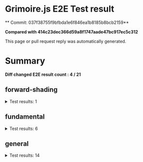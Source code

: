 # Grimoire.js E2E Test result

** Commit: 037f38755f9bfbda1e6f846ea1b8185b8bcb2159**

**Compared with 414c23dec366d59a8f1747aade47bc917ec5c312**

This page or pull request reply was automatically generated.

# Summary

**Diff changed E2E result count : 4 / 21**



## forward-shading

<details>
    <summary>Test results: 1</summary>

<details>
    <summary>0:forward-shading/pbr-rougness-metallic[PASSED] -- (load: 3108 / waitFor: )</summary>





<img src="https://155-108731811-gh.circle-artifacts.com/0/tmp/circle-artifacts.pGMtW9g/diff/forward-shadingpbr-rougness-metallic.png"/>




<a href="http://jsrun.it/kyasbal/gCfn3#fundamental&#x3D;staging-037f38755f9bfbda1e6f846ea1b8185b8bcb2159">OPEN</a>



<details>
    <summary>Logs</summary>

```
log:%cGrimoire.js v0.21.1
plugins:

  1 : grimoirejs-math@1.15.1
  2 : grimoirejs-fundamental@0.30.0beta5
  3 : grimoirejs-forward-shading@1.10.1

To suppress this message,please inject a line &quot;gr.debug &#x3D; false;&quot; on the initializing timing. color:#44F;font-weight:bold;
```

</details>

<details>
    <summary>Meta</summary>


|Key|Value|
|:-:|:-:|
|config|[object Object]|
|loadTime|3108|
|logs|[object Object]|
|diffTestResult|true|
|url|http://jsrun.it/kyasbal/gCfn3#fundamental&#x3D;staging-037f38755f9bfbda1e6f846ea1b8185b8bcb2159|


</details>

<details>
    <summary>Config</summary>


|Key|Value|
|:-:|:-:|
|url|http://jsrun.it/kyasbal/gCfn3|
|timeout|100000|
|waitFor||
|width|640|
|height|480|
|threshold|3%|
|shift|2|
|group|forward-shading|
|name|pbr-rougness-metallic|


</details>


</details>


---

 

</details>


## fundamental

<details>
    <summary>Test results: 6</summary>

### 0:fundamental/texture-direction\[NOT TESTED BEFORE\]

* load: 4212
* waitFor: 




<img src="https://155-108731811-gh.circle-artifacts.com/1/tmp/circle-artifacts.BcJjU5w/current/fundamentaltexture-direction.png"/>




<a href="https://codepen.io/kyasbal-1994/debug/gXMBJV#fundamental&#x3D;staging-037f38755f9bfbda1e6f846ea1b8185b8bcb2159">OPEN</a>



<details>
    <summary>Logs</summary>

```
log:%cGrimoire.js v0.21.1
plugins:

  1 : grimoirejs-math@1.15.1
  2 : grimoirejs-fundamental@0.30.0beta5

To suppress this message,please inject a line &quot;gr.debug &#x3D; false;&quot; on the initializing timing. color:#44F;font-weight:bold;
```

</details>

<details>
    <summary>Meta</summary>


|Key|Value|
|:-:|:-:|
|config|[object Object]|
|loadTime|4212|
|logs|[object Object]|
|diffTestResult|true|
|url|https://codepen.io/kyasbal-1994/debug/gXMBJV#fundamental&#x3D;staging-037f38755f9bfbda1e6f846ea1b8185b8bcb2159|


</details>

<details>
    <summary>Config</summary>


|Key|Value|
|:-:|:-:|
|url|https://codepen.io/kyasbal-1994/debug/gXMBJV|
|timeout|100000|
|waitFor||
|width|640|
|height|480|
|threshold|3%|
|shift|2|
|group|fundamental|
|name|texture-direction|


</details>


---


<details>
    <summary>1:fundamental/uv[PASSED] -- (load: 3769 / waitFor: )</summary>





<img src="https://155-108731811-gh.circle-artifacts.com/2/tmp/circle-artifacts.PdE30zo/diff/fundamentaluv.png"/>




<a href="https://codepen.io/kyasbal-1994/debug/vWXLLK#fundamental&#x3D;staging-037f38755f9bfbda1e6f846ea1b8185b8bcb2159">OPEN</a>



<details>
    <summary>Logs</summary>

```
log:%cGrimoire.js v0.21.1
plugins:

  1 : grimoirejs-math@1.15.1
  2 : grimoirejs-fundamental@0.30.0beta5

To suppress this message,please inject a line &quot;gr.debug &#x3D; false;&quot; on the initializing timing. color:#44F;font-weight:bold;
```

</details>

<details>
    <summary>Meta</summary>


|Key|Value|
|:-:|:-:|
|config|[object Object]|
|loadTime|3769|
|logs|[object Object]|
|diffTestResult|true|
|url|https://codepen.io/kyasbal-1994/debug/vWXLLK#fundamental&#x3D;staging-037f38755f9bfbda1e6f846ea1b8185b8bcb2159|


</details>

<details>
    <summary>Config</summary>


|Key|Value|
|:-:|:-:|
|url|https://codepen.io/kyasbal-1994/debug/vWXLLK|
|timeout|100000|
|waitFor||
|width|640|
|height|480|
|threshold|3%|
|shift|2|
|group|fundamental|
|name|uv|


</details>


</details>


---


<details>
    <summary>2:fundamental/normal[PASSED] -- (load: 3669 / waitFor: )</summary>





<img src="https://155-108731811-gh.circle-artifacts.com/3/tmp/circle-artifacts.yqEfpwT/diff/fundamentalnormal.png"/>




<a href="https://codepen.io/kyasbal-1994/debug/RjGroo#fundamental&#x3D;staging-037f38755f9bfbda1e6f846ea1b8185b8bcb2159">OPEN</a>



<details>
    <summary>Logs</summary>

```
log:%cGrimoire.js v0.21.1
plugins:

  1 : grimoirejs-math@1.15.1
  2 : grimoirejs-fundamental@0.30.0beta5

To suppress this message,please inject a line &quot;gr.debug &#x3D; false;&quot; on the initializing timing. color:#44F;font-weight:bold;
```

</details>

<details>
    <summary>Meta</summary>


|Key|Value|
|:-:|:-:|
|config|[object Object]|
|loadTime|3669|
|logs|[object Object]|
|diffTestResult|true|
|url|https://codepen.io/kyasbal-1994/debug/RjGroo#fundamental&#x3D;staging-037f38755f9bfbda1e6f846ea1b8185b8bcb2159|


</details>

<details>
    <summary>Config</summary>


|Key|Value|
|:-:|:-:|
|url|https://codepen.io/kyasbal-1994/debug/RjGroo|
|timeout|100000|
|waitFor||
|width|640|
|height|480|
|threshold|3%|
|shift|2|
|group|fundamental|
|name|normal|


</details>


</details>


---


<details>
    <summary>3:fundamental/canvasFollowRelative[PASSED] -- (load: 2312 / waitFor: )</summary>





<img src="https://155-108731811-gh.circle-artifacts.com/0/tmp/circle-artifacts.pGMtW9g/diff/fundamentalcanvasFollowRelative.png"/>




<a href="https://codepen.io/kyasbal-1994/debug/bf323f6b9725ceb75f0865d6dddd68b9#fundamental&#x3D;staging-037f38755f9bfbda1e6f846ea1b8185b8bcb2159">OPEN</a>



<details>
    <summary>Logs</summary>

```
log:%cGrimoire.js v0.21.1
plugins:

  1 : grimoirejs-math@1.15.1
  2 : grimoirejs-fundamental@0.30.0beta5

To suppress this message,please inject a line &quot;gr.debug &#x3D; false;&quot; on the initializing timing. color:#44F;font-weight:bold;
```

</details>

<details>
    <summary>Meta</summary>


|Key|Value|
|:-:|:-:|
|config|[object Object]|
|loadTime|2312|
|logs|[object Object]|
|diffTestResult|true|
|url|https://codepen.io/kyasbal-1994/debug/bf323f6b9725ceb75f0865d6dddd68b9#fundamental&#x3D;staging-037f38755f9bfbda1e6f846ea1b8185b8bcb2159|


</details>

<details>
    <summary>Config</summary>


|Key|Value|
|:-:|:-:|
|url|https://codepen.io/kyasbal-1994/debug/bf323f6b9725ceb75f0865d6dddd68b9|
|timeout|100000|
|waitFor||
|width|640|
|height|480|
|threshold|3%|
|shift|2|
|group|fundamental|
|name|canvasFollowRelative|


</details>


</details>


---


### 4:fundamental/canvasConsiderBorder\[NOT TESTED BEFORE\]

* load: 903
* waitFor: 




<img src="https://155-108731811-gh.circle-artifacts.com/1/tmp/circle-artifacts.BcJjU5w/current/fundamentalcanvasConsiderBorder.png"/>




<a href="https://codepen.io/kyasbal-1994/debug/d448653295e3678bdbbc626bf9192f79#fundamental&#x3D;staging-037f38755f9bfbda1e6f846ea1b8185b8bcb2159">OPEN</a>



<details>
    <summary>Logs</summary>

```
log:%cGrimoire.js v0.21.1
plugins:

  1 : grimoirejs-math@1.15.1
  2 : grimoirejs-fundamental@0.30.0beta5

To suppress this message,please inject a line &quot;gr.debug &#x3D; false;&quot; on the initializing timing. color:#44F;font-weight:bold;
```

</details>

<details>
    <summary>Meta</summary>


|Key|Value|
|:-:|:-:|
|config|[object Object]|
|loadTime|903|
|logs|[object Object]|
|diffTestResult|true|
|url|https://codepen.io/kyasbal-1994/debug/d448653295e3678bdbbc626bf9192f79#fundamental&#x3D;staging-037f38755f9bfbda1e6f846ea1b8185b8bcb2159|


</details>

<details>
    <summary>Config</summary>


|Key|Value|
|:-:|:-:|
|url|https://codepen.io/kyasbal-1994/debug/d448653295e3678bdbbc626bf9192f79|
|timeout|100000|
|waitFor||
|width|640|
|height|480|
|threshold|3%|
|shift|2|
|group|fundamental|
|name|canvasConsiderBorder|


</details>


---


<details>
    <summary>5:fundamental/dynamicParentSizeChange[PASSED] -- (load: 1588 / waitFor: )</summary>





<img src="https://155-108731811-gh.circle-artifacts.com/2/tmp/circle-artifacts.PdE30zo/diff/fundamentaldynamicParentSizeChange.png"/>




<a href="https://codepen.io/kyasbal-1994/debug/074bef092e7a50ed3e33fe7c75c923e6#fundamental&#x3D;staging-037f38755f9bfbda1e6f846ea1b8185b8bcb2159">OPEN</a>



<details>
    <summary>Logs</summary>

```
log:%cGrimoire.js v0.21.1
plugins:

  1 : grimoirejs-math@1.15.1
  2 : grimoirejs-fundamental@0.30.0beta5

To suppress this message,please inject a line &quot;gr.debug &#x3D; false;&quot; on the initializing timing. color:#44F;font-weight:bold;
```

</details>

<details>
    <summary>Meta</summary>


|Key|Value|
|:-:|:-:|
|config|[object Object]|
|loadTime|1588|
|logs|[object Object]|
|diffTestResult|true|
|url|https://codepen.io/kyasbal-1994/debug/074bef092e7a50ed3e33fe7c75c923e6#fundamental&#x3D;staging-037f38755f9bfbda1e6f846ea1b8185b8bcb2159|


</details>

<details>
    <summary>Config</summary>


|Key|Value|
|:-:|:-:|
|url|https://codepen.io/kyasbal-1994/debug/074bef092e7a50ed3e33fe7c75c923e6|
|timeout|100000|
|waitFor||
|width|640|
|height|480|
|threshold|3%|
|shift|2|
|group|fundamental|
|name|dynamicParentSizeChange|


</details>


</details>


---

 

</details>


## general

<details>
    <summary>Test results: 14</summary>

<details>
    <summary>0:general/earth[PASSED] -- (load: 2314 / waitFor: )</summary>





<img src="https://155-108731811-gh.circle-artifacts.com/3/tmp/circle-artifacts.yqEfpwT/diff/generalearth.png"/>




<a href="http://jsrun.it/cx20/89C8#fundamental&#x3D;staging-037f38755f9bfbda1e6f846ea1b8185b8bcb2159">OPEN</a>



<details>
    <summary>Logs</summary>

```
log:%cGrimoire.js v0.20.1
plugins:

  1 : grimoirejs-math@1.15.1
  2 : grimoirejs-fundamental@0.30.4
  3 : grimoirejs-preset-basic@1.11.15
  4 : grimoirejs-forward-shading@1.10.1

To suppress this message,please inject a line &quot;gr.debug &#x3D; false;&quot; on the initializing timing. color:#44F;font-weight:bold;
```

</details>

<details>
    <summary>Meta</summary>


|Key|Value|
|:-:|:-:|
|config|[object Object]|
|loadTime|2314|
|logs|[object Object]|
|diffTestResult|true|
|url|http://jsrun.it/cx20/89C8#fundamental&#x3D;staging-037f38755f9bfbda1e6f846ea1b8185b8bcb2159|


</details>

<details>
    <summary>Config</summary>


|Key|Value|
|:-:|:-:|
|url|http://jsrun.it/cx20/89C8|
|timeout|100000|
|waitFor||
|width|640|
|height|480|
|threshold|3%|
|shift|2|
|group|general|
|name|earth|


</details>


</details>


---


<details>
    <summary>1:general/gltf[PASSED] -- (load: 1069 / waitFor: )</summary>





<img src="https://155-108731811-gh.circle-artifacts.com/0/tmp/circle-artifacts.pGMtW9g/diff/generalgltf.png"/>




<a href="http://jsrun.it/cx20/6ojC#fundamental&#x3D;staging-037f38755f9bfbda1e6f846ea1b8185b8bcb2159">OPEN</a>



<details>
    <summary>Logs</summary>

```
log:%cGrimoire.js v0.20.0
plugins:

  1 : grimoirejs-math@1.14.6
  2 : grimoirejs-fundamental@0.28.2
  3 : grimoirejs-preset-basic@1.11.3
  4 : grimoirejs-animation@1.2.0
  5 : grimoirejs-forward-shading@1.7.3
  6 : grimoirejs-gltf@2.2.1

To suppress this message,please inject a line &quot;gr.debug &#x3D; false;&quot; on the initializing timing. color:#44F;font-weight:bold;
```

</details>

<details>
    <summary>Meta</summary>


|Key|Value|
|:-:|:-:|
|config|[object Object]|
|loadTime|1069|
|logs|[object Object]|
|diffTestResult|true|
|url|http://jsrun.it/cx20/6ojC#fundamental&#x3D;staging-037f38755f9bfbda1e6f846ea1b8185b8bcb2159|


</details>

<details>
    <summary>Config</summary>


|Key|Value|
|:-:|:-:|
|url|http://jsrun.it/cx20/6ojC|
|timeout|100000|
|waitFor||
|width|640|
|height|480|
|threshold|3%|
|shift|2|
|group|general|
|name|gltf|


</details>


</details>


---


### 2:general/posteffect\[NOT TESTED BEFORE\]

* load: 1823
* waitFor: 




<img src="https://155-108731811-gh.circle-artifacts.com/1/tmp/circle-artifacts.BcJjU5w/current/generalposteffect.png"/>




<a href="http://jsrun.it/cx20/snhP#fundamental&#x3D;staging-037f38755f9bfbda1e6f846ea1b8185b8bcb2159">OPEN</a>



<details>
    <summary>Logs</summary>

```
log:%cGrimoire.js v0.19.5
plugins:

  1 : grimoirejs-math@1.14.3
  2 : grimoirejs-fundamental@0.28.2
  3 : grimoirejs-preset-basic@1.11.0

To suppress this message,please inject a line &quot;gr.debug &#x3D; false;&quot; on the initializing timing. color:#44F;font-weight:bold;
```

</details>

<details>
    <summary>Meta</summary>


|Key|Value|
|:-:|:-:|
|config|[object Object]|
|loadTime|1823|
|logs|[object Object]|
|diffTestResult|true|
|url|http://jsrun.it/cx20/snhP#fundamental&#x3D;staging-037f38755f9bfbda1e6f846ea1b8185b8bcb2159|


</details>

<details>
    <summary>Config</summary>


|Key|Value|
|:-:|:-:|
|url|http://jsrun.it/cx20/snhP|
|timeout|100000|
|waitFor||
|width|640|
|height|480|
|threshold|3%|
|shift|2|
|group|general|
|name|posteffect|


</details>


---


<details>
    <summary>3:general/primitives[PASSED] -- (load: 1809 / waitFor: )</summary>





<img src="https://155-108731811-gh.circle-artifacts.com/2/tmp/circle-artifacts.PdE30zo/diff/generalprimitives.png"/>




<a href="http://jsrun.it/cx20/WWUy#fundamental&#x3D;staging-037f38755f9bfbda1e6f846ea1b8185b8bcb2159">OPEN</a>



<details>
    <summary>Logs</summary>

```
log:%cGrimoire.js v0.20.0
plugins:

  1 : grimoirejs-math@1.14.7
  2 : grimoirejs-fundamental@0.29.2
  3 : grimoirejs-preset-basic@1.11.5

To suppress this message,please inject a line &quot;gr.debug &#x3D; false;&quot; on the initializing timing. color:#44F;font-weight:bold;
```

</details>

<details>
    <summary>Meta</summary>


|Key|Value|
|:-:|:-:|
|config|[object Object]|
|loadTime|1809|
|logs|[object Object]|
|diffTestResult|true|
|url|http://jsrun.it/cx20/WWUy#fundamental&#x3D;staging-037f38755f9bfbda1e6f846ea1b8185b8bcb2159|


</details>

<details>
    <summary>Config</summary>


|Key|Value|
|:-:|:-:|
|url|http://jsrun.it/cx20/WWUy|
|timeout|100000|
|waitFor||
|width|640|
|height|480|
|threshold|3%|
|shift|2|
|group|general|
|name|primitives|


</details>


</details>


---


<details>
    <summary>4:general/quaternion[PASSED] -- (load: 1022 / waitFor: )</summary>





<img src="https://155-108731811-gh.circle-artifacts.com/3/tmp/circle-artifacts.yqEfpwT/diff/generalquaternion.png"/>




<a href="http://jsrun.it/cx20/29IU#fundamental&#x3D;staging-037f38755f9bfbda1e6f846ea1b8185b8bcb2159">OPEN</a>



<details>
    <summary>Logs</summary>

```
log:%cGrimoire.js v0.20.1
plugins:

  1 : grimoirejs-math@1.14.7
  2 : grimoirejs-fundamental@0.29.4
  3 : grimoirejs-preset-basic@1.11.8

To suppress this message,please inject a line &quot;gr.debug &#x3D; false;&quot; on the initializing timing. color:#44F;font-weight:bold;
```

</details>

<details>
    <summary>Meta</summary>


|Key|Value|
|:-:|:-:|
|config|[object Object]|
|loadTime|1022|
|logs|[object Object]|
|diffTestResult|true|
|url|http://jsrun.it/cx20/29IU#fundamental&#x3D;staging-037f38755f9bfbda1e6f846ea1b8185b8bcb2159|


</details>

<details>
    <summary>Config</summary>


|Key|Value|
|:-:|:-:|
|url|http://jsrun.it/cx20/29IU|
|timeout|100000|
|waitFor||
|width|640|
|height|480|
|threshold|3%|
|shift|2|
|group|general|
|name|quaternion|


</details>


</details>


---


<details>
    <summary>5:general/teapod-wireframe[PASSED] -- (load: 1088 / waitFor: )</summary>





<img src="https://155-108731811-gh.circle-artifacts.com/0/tmp/circle-artifacts.pGMtW9g/diff/generalteapod-wireframe.png"/>




<a href="http://jsrun.it/cx20/Ukzk#fundamental&#x3D;staging-037f38755f9bfbda1e6f846ea1b8185b8bcb2159">OPEN</a>



<details>
    <summary>Logs</summary>

```
log:%cGrimoire.js v0.20.1
plugins:

  1 : grimoirejs-math@1.14.7
  2 : grimoirejs-fundamental@0.29.4
  3 : grimoirejs-preset-basic@1.11.8

To suppress this message,please inject a line &quot;gr.debug &#x3D; false;&quot; on the initializing timing. color:#44F;font-weight:bold;
```

</details>

<details>
    <summary>Meta</summary>


|Key|Value|
|:-:|:-:|
|config|[object Object]|
|loadTime|1088|
|logs|[object Object]|
|diffTestResult|true|
|url|http://jsrun.it/cx20/Ukzk#fundamental&#x3D;staging-037f38755f9bfbda1e6f846ea1b8185b8bcb2159|


</details>

<details>
    <summary>Config</summary>


|Key|Value|
|:-:|:-:|
|url|http://jsrun.it/cx20/Ukzk|
|timeout|100000|
|waitFor||
|width|640|
|height|480|
|threshold|3%|
|shift|2|
|group|general|
|name|teapod-wireframe|


</details>


</details>


---


### 6:general/teapod-normal\[NOT TESTED BEFORE\]

* load: 1644
* waitFor: 




<img src="https://155-108731811-gh.circle-artifacts.com/1/tmp/circle-artifacts.BcJjU5w/current/generalteapod-normal.png"/>




<a href="http://jsrun.it/cx20/MPRv#fundamental&#x3D;staging-037f38755f9bfbda1e6f846ea1b8185b8bcb2159">OPEN</a>



<details>
    <summary>Logs</summary>

```
log:%cGrimoire.js v0.20.1
plugins:

  1 : grimoirejs-math@1.14.7
  2 : grimoirejs-fundamental@0.29.4
  3 : grimoirejs-preset-basic@1.11.8

To suppress this message,please inject a line &quot;gr.debug &#x3D; false;&quot; on the initializing timing. color:#44F;font-weight:bold;
```

</details>

<details>
    <summary>Meta</summary>


|Key|Value|
|:-:|:-:|
|config|[object Object]|
|loadTime|1644|
|logs|[object Object]|
|diffTestResult|true|
|url|http://jsrun.it/cx20/MPRv#fundamental&#x3D;staging-037f38755f9bfbda1e6f846ea1b8185b8bcb2159|


</details>

<details>
    <summary>Config</summary>


|Key|Value|
|:-:|:-:|
|url|http://jsrun.it/cx20/MPRv|
|timeout|100000|
|waitFor||
|width|640|
|height|480|
|threshold|3%|
|shift|2|
|group|general|
|name|teapod-normal|


</details>


---



### 7:general/teapod-texture\[CHANGED\]

* load: 1248
* waitFor: 





<img src="https://155-108731811-gh.circle-artifacts.com/2/tmp/circle-artifacts.PdE30zo/diff/generalteapod-texture.png"/>




<a href="http://jsrun.it/cx20/kPYg#fundamental&#x3D;staging-037f38755f9bfbda1e6f846ea1b8185b8bcb2159">OPEN</a>



<details>
    <summary>Logs</summary>

```
log:%cGrimoire.js v0.20.1
plugins:

  1 : grimoirejs-math@1.14.7
  2 : grimoirejs-fundamental@0.29.4
  3 : grimoirejs-preset-basic@1.11.8

To suppress this message,please inject a line &quot;gr.debug &#x3D; false;&quot; on the initializing timing. color:#44F;font-weight:bold;
```

</details>

<details>
    <summary>Meta</summary>


|Key|Value|
|:-:|:-:|
|config|[object Object]|
|loadTime|1248|
|logs|[object Object]|
|diffTestResult|false|
|url|http://jsrun.it/cx20/kPYg#fundamental&#x3D;staging-037f38755f9bfbda1e6f846ea1b8185b8bcb2159|


</details>

<details>
    <summary>Config</summary>


|Key|Value|
|:-:|:-:|
|url|http://jsrun.it/cx20/kPYg|
|timeout|100000|
|waitFor||
|width|640|
|height|480|
|threshold|3%|
|shift|2|
|group|general|
|name|teapod-texture|


</details>


---


<details>
    <summary>8:general/pbr[PASSED] -- (load: 725 / waitFor: )</summary>





<img src="https://155-108731811-gh.circle-artifacts.com/3/tmp/circle-artifacts.yqEfpwT/diff/generalpbr.png"/>




<a href="http://jsrun.it/cx20/Qurl#fundamental&#x3D;staging-037f38755f9bfbda1e6f846ea1b8185b8bcb2159">OPEN</a>



<details>
    <summary>Logs</summary>

```
log:%cGrimoire.js v0.20.1
plugins:

  1 : grimoirejs-math@1.14.8
  2 : grimoirejs-fundamental@0.29.4
  3 : grimoirejs-preset-basic@1.11.9
  4 : grimoirejs-animation@1.2.0
  5 : grimoirejs-forward-shading@1.9.1
  6 : grimoirejs-gltf@2.2.6

To suppress this message,please inject a line &quot;gr.debug &#x3D; false;&quot; on the initializing timing. color:#44F;font-weight:bold;
```

</details>

<details>
    <summary>Meta</summary>


|Key|Value|
|:-:|:-:|
|config|[object Object]|
|loadTime|725|
|logs|[object Object]|
|diffTestResult|true|
|url|http://jsrun.it/cx20/Qurl#fundamental&#x3D;staging-037f38755f9bfbda1e6f846ea1b8185b8bcb2159|


</details>

<details>
    <summary>Config</summary>


|Key|Value|
|:-:|:-:|
|url|http://jsrun.it/cx20/Qurl|
|timeout|100000|
|waitFor||
|width|640|
|height|480|
|threshold|3%|
|shift|2|
|group|general|
|name|pbr|


</details>


</details>


---



### 9:general/particles\[CHANGED\]

* load: 1686
* waitFor: 





<img src="https://155-108731811-gh.circle-artifacts.com/0/tmp/circle-artifacts.pGMtW9g/diff/generalparticles.png"/>




<a href="http://jsrun.it/case2912/6B8h#fundamental&#x3D;staging-037f38755f9bfbda1e6f846ea1b8185b8bcb2159">OPEN</a>



<details>
    <summary>Logs</summary>

```
log:%cGrimoire.js v0.21.0
plugins:

  1 : grimoirejs-math@1.15.1
  2 : grimoirejs-fundamental@0.30.5
  3 : grimoirejs-preset-basic@1.11.16

To suppress this message,please inject a line &quot;gr.debug &#x3D; false;&quot; on the initializing timing. color:#44F;font-weight:bold;
```

</details>

<details>
    <summary>Meta</summary>


|Key|Value|
|:-:|:-:|
|config|[object Object]|
|loadTime|1686|
|logs|[object Object]|
|diffTestResult|false|
|url|http://jsrun.it/case2912/6B8h#fundamental&#x3D;staging-037f38755f9bfbda1e6f846ea1b8185b8bcb2159|


</details>

<details>
    <summary>Config</summary>


|Key|Value|
|:-:|:-:|
|url|http://jsrun.it/case2912/6B8h|
|timeout|100000|
|waitFor||
|width|640|
|height|480|
|threshold|3%|
|shift|2|
|group|general|
|name|particles|


</details>


---


### 10:general/axis\[NOT TESTED BEFORE\]

* load: 745
* waitFor: 




<img src="https://155-108731811-gh.circle-artifacts.com/1/tmp/circle-artifacts.BcJjU5w/current/generalaxis.png"/>




<a href="http://jsrun.it/cx20/ebdy#fundamental&#x3D;staging-037f38755f9bfbda1e6f846ea1b8185b8bcb2159">OPEN</a>



<details>
    <summary>Logs</summary>

```
log:%cGrimoire.js v0.20.1
plugins:

  1 : grimoirejs-math@1.14.7
  2 : grimoirejs-fundamental@0.29.4
  3 : grimoirejs-preset-basic@1.11.8

To suppress this message,please inject a line &quot;gr.debug &#x3D; false;&quot; on the initializing timing. color:#44F;font-weight:bold;
```

</details>

<details>
    <summary>Meta</summary>


|Key|Value|
|:-:|:-:|
|config|[object Object]|
|loadTime|745|
|logs|[object Object]|
|diffTestResult|true|
|url|http://jsrun.it/cx20/ebdy#fundamental&#x3D;staging-037f38755f9bfbda1e6f846ea1b8185b8bcb2159|


</details>

<details>
    <summary>Config</summary>


|Key|Value|
|:-:|:-:|
|url|http://jsrun.it/cx20/ebdy|
|timeout|100000|
|waitFor||
|width|640|
|height|480|
|threshold|3%|
|shift|2|
|group|general|
|name|axis|


</details>


---


<details>
    <summary>11:general/forward[PASSED] -- (load: 1319 / waitFor: )</summary>





<img src="https://155-108731811-gh.circle-artifacts.com/2/tmp/circle-artifacts.PdE30zo/diff/generalforward.png"/>




<a href="http://jsrun.it/cx20/UE4P#fundamental&#x3D;staging-037f38755f9bfbda1e6f846ea1b8185b8bcb2159">OPEN</a>



<details>
    <summary>Logs</summary>

```
log:%cGrimoire.js v0.20.1
plugins:

  1 : grimoirejs-math@1.15.1
  2 : grimoirejs-fundamental@0.30.4
  3 : grimoirejs-preset-basic@1.11.15
  4 : grimoirejs-forward-shading@1.10.1

To suppress this message,please inject a line &quot;gr.debug &#x3D; false;&quot; on the initializing timing. color:#44F;font-weight:bold;
```

</details>

<details>
    <summary>Meta</summary>


|Key|Value|
|:-:|:-:|
|config|[object Object]|
|loadTime|1319|
|logs|[object Object]|
|diffTestResult|true|
|url|http://jsrun.it/cx20/UE4P#fundamental&#x3D;staging-037f38755f9bfbda1e6f846ea1b8185b8bcb2159|


</details>

<details>
    <summary>Config</summary>


|Key|Value|
|:-:|:-:|
|url|http://jsrun.it/cx20/UE4P|
|timeout|100000|
|waitFor||
|width|640|
|height|480|
|threshold|3%|
|shift|2|
|group|general|
|name|forward|


</details>


</details>


---



### 12:general/shader\[CHANGED\]

* load: 916
* waitFor: 





<img src="https://155-108731811-gh.circle-artifacts.com/3/tmp/circle-artifacts.yqEfpwT/diff/generalshader.png"/>




<a href="http://jsrun.it/kyasbal/2DVy#fundamental&#x3D;staging-037f38755f9bfbda1e6f846ea1b8185b8bcb2159">OPEN</a>



<details>
    <summary>Logs</summary>

```
log:%cGrimoire.js v0.21.0
plugins:

  1 : grimoirejs-math@1.15.1
  2 : grimoirejs-fundamental@0.30.5
  3 : grimoirejs-preset-basic@1.11.16

To suppress this message,please inject a line &quot;gr.debug &#x3D; false;&quot; on the initializing timing. color:#44F;font-weight:bold;
```

</details>

<details>
    <summary>Meta</summary>


|Key|Value|
|:-:|:-:|
|config|[object Object]|
|loadTime|916|
|logs|[object Object]|
|diffTestResult|false|
|url|http://jsrun.it/kyasbal/2DVy#fundamental&#x3D;staging-037f38755f9bfbda1e6f846ea1b8185b8bcb2159|


</details>

<details>
    <summary>Config</summary>


|Key|Value|
|:-:|:-:|
|url|http://jsrun.it/kyasbal/2DVy|
|timeout|100000|
|waitFor||
|width|640|
|height|480|
|threshold|3%|
|shift|2|
|group|general|
|name|shader|


</details>


---



### 13:general/pbrTest14\[CHANGED\]

* load: 4045
* waitFor: 





<img src="https://155-108731811-gh.circle-artifacts.com/0/tmp/circle-artifacts.pGMtW9g/diff/generalpbrTest14.png"/>




<a href="http://jsrun.it/kyasbal/oeKr#fundamental&#x3D;staging-037f38755f9bfbda1e6f846ea1b8185b8bcb2159">OPEN</a>



<details>
    <summary>Logs</summary>

```
log:%cGrimoire.js v0.19.1
plugins:

  1 : grimoirejs-math@1.14.2
  2 : grimoirejs-fundamental@0.28.1
  3 : grimoirejs-preset-basic@1.10.17
  4 : grimoirejs-forward-shading@1.7.3

To suppress this message,please inject a line &quot;gr.debug &#x3D; false;&quot; on the initializing timing. color:#44F;font-weight:bold;
error:JSHandle@error
```

</details>

<details>
    <summary>Meta</summary>


|Key|Value|
|:-:|:-:|
|config|[object Object]|
|loadTime|4045|
|logs|[object Object],[object Object]|
|diffTestResult|false|
|url|http://jsrun.it/kyasbal/oeKr#fundamental&#x3D;staging-037f38755f9bfbda1e6f846ea1b8185b8bcb2159|


</details>

<details>
    <summary>Config</summary>


|Key|Value|
|:-:|:-:|
|timeout|100000|
|url|http://jsrun.it/kyasbal/oeKr|
|waitFor||
|width|640|
|height|480|
|threshold|3%|
|shift|2|
|group|general|
|name|pbrTest14|


</details>


---

 

</details>
 